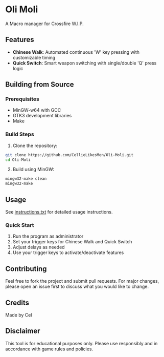 # Oli Moli

A Macro manager for Crossfire W.I.P.

## Features

- **Chinese Walk**: Automated continuous 'W' key pressing with customizable timing
- **Quick Switch**: Smart weapon switching with single/double 'Q' press logic

## Building from Source

### Prerequisites
- MinGW-w64 with GCC
- GTK3 development libraries
- Make

### Build Steps
1. Clone the repository:
```bash
git clone https://github.com/CellieLikesMen/Oli-Moli.git
cd Oli-Moli
```

2. Build using MinGW:
```bash
mingw32-make clean
mingw32-make
```

## Usage

See [instructions.txt](instructions.txt) for detailed usage instructions.

### Quick Start
1. Run the program as administrator
2. Set your trigger keys for Chinese Walk and Quick Switch
3. Adjust delays as needed
4. Use your trigger keys to activate/deactivate features

## Contributing

Feel free to fork the project and submit pull requests. For major changes, please open an issue first to discuss what you would like to change.

## Credits

Made by Cel

## Disclaimer

This tool is for educational purposes only. Please use responsibly and in accordance with game rules and policies. 
